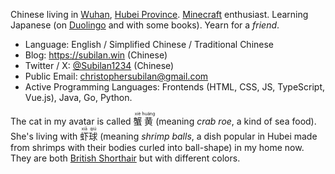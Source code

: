 Chinese living in [Wuhan](https://en.wikipedia.org/wiki/Wuhan), [Hubei Province](https://en.wikipedia.org/wiki/Hubei). [Minecraft](https://minecraft.net) enthusiast. Learning Japanese (on [Duolingo](https://www.google.com/search?q=duolingo) and with some books). Yearn for a *friend*.

- Language: English / Simplified Chinese / Traditional Chinese
- Blog: <https://subilan.win> (Chinese)
- Twitter / X: [@Subilan1234](https://x.com/Subilan1234) (Chinese)
- Public Email: <christophersubilan@gmail.com>
- Active Programming Languages: Frontends (HTML, CSS, JS, TypeScript, Vue.js), Java, Go, Python.

The cat in my avatar is called <ruby>蟹<rt>xiè</rt>黄<rt>huáng</rt></ruby> (meaning *crab roe*, a kind of sea food). She's living with <ruby>虾<rt>xiā</rt>球<rt>qiú</rt></ruby> (meaning *shrimp balls*, a dish popular in Hubei made from shrimps with their bodies curled into ball-shape) in my home now. They are both [British Shorthair](https://en.wikipedia.org/wiki/British_Shorthair) but with different colors.

